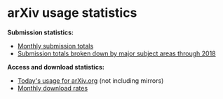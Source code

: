arXiv usage statistics
======================

**Submission statistics:**

-   [Monthly submission
    totals](/stats/monthly_submissions)
-   [Submission totals broken down by major subject areas through
    2018](2018_by_area/index) 

**Access and download statistics:**

-   [Today's usage for arXiv.org](/stats/today) (not
    including mirrors)
-   [Monthly download rates](/stats/monthly_downloads)
